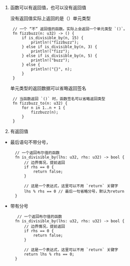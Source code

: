 1. 函数可以有返回值，也可以没有返回值

   没有返回值实际上返回的是（）单元类型

        // 一个 “不” 返回值的函数。实际上会返回一个单元类型 `()`。
        fn fizzbuzz(n: u32) -> () {
            if is_divisible_by(n, 15) {
                println!("fizzbuzz");
            } else if is_divisible_by(n, 3) {
                println!("fizz");
            } else if is_divisible_by(n, 5) {
                println!("buzz");
            } else {
                println!("{}", n);
            }
        }

   单元类型的返回数据可以省略返回签名

        // 当函数返回 `()` 时，函数签名可以省略返回类型
        fn fizzbuzz_to(n: u32) {
            for n in 1..n + 1 {
                fizzbuzz(n);
            }
        }



2. 有返回值

+ 最后语句不带分号，

        // 一个返回布尔值的函数
        fn is_divisible_by(lhs: u32, rhs: u32) -> bool {
            // 边界情况，提前返回
            if rhs == 0 {
                return false;
            }

            // 这是一个表达式，这里可以不用 `return` 关键字
            lhs % rhs == 0 // 最后一句省略分号，默认为return
        }

+ 带有分号

         // 一个返回布尔值的函数
        fn is_divisible_by(lhs: u32, rhs: u32) -> bool {
            // 边界情况，提前返回
            if rhs == 0 {
                return false;
            }

            // 这是一个表达式，这里可以不用 `return` 关键字
            return lhs % rhs == 0;
        }